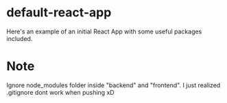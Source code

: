 # default-react-app
Here's an example of an initial React App with some useful packages included.

# Note
Ignore node_modules folder inside "backend" and "frontend". I just realized .gitignore dont work when pushing xD
